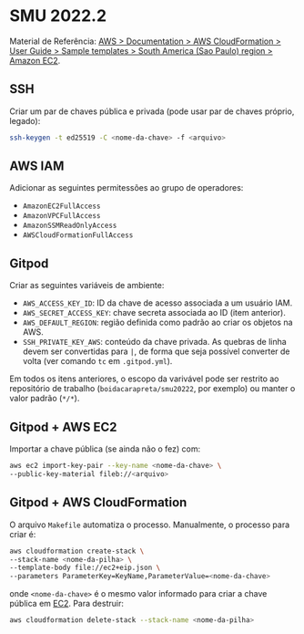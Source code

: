 # SMU 2022.2

Material de Referência: [AWS > Documentation > AWS CloudFormation > User Guide > Sample templates > South America (Sao Paulo) region > Amazon EC2](https://docs.aws.amazon.com/AWSCloudFormation/latest/UserGuide/sample-templates-services-sa-east-1.html#w2ab1c33c50c13c13).

## SSH

Criar um par de chaves pública e privada (pode usar par de chaves próprio, legado):

```sh
ssh-keygen -t ed25519 -C <nome-da-chave> -f <arquivo>
```

## AWS IAM

Adicionar as seguintes permitessões ao grupo de operadores:

- `AmazonEC2FullAccess`
- `AmazonVPCFullAccess`
- `AmazonSSMReadOnlyAccess`
- `AWSCloudFormationFullAccess`

## Gitpod

Criar as seguintes variáveis de ambiente:

- `AWS_ACCESS_KEY_ID`: ID da chave de acesso associada a um usuário IAM.
- `AWS_SECRET_ACCESS_KEY`: chave secreta associada ao ID (item anterior).
- `AWS_DEFAULT_REGION`: região definida como padrão ao criar os objetos na AWS.
- `SSH_PRIVATE_KEY_AWS`: conteúdo da chave privada. As quebras de linha devem ser convertidas para `|`, de forma que seja possível converter de volta (ver comando `tc` em `.gitpod.yml`).

Em todos os itens anteriores, o escopo da varivável pode ser restrito ao repositório de trabalho (`boidacarapreta/smu20222`, por exemplo) ou manter o valor padrão (`*/*`).

## Gitpod + AWS EC2

Importar a chave pública (se ainda não o fez) com:

```sh
aws ec2 import-key-pair --key-name <nome-da-chave> \ 
--public-key-material fileb://<arquivo>
```

## Gitpod + AWS CloudFormation

O arquivo `Makefile` automatiza o processo. Manualmente, o processo para criar é:

```sh
aws cloudformation create-stack \
--stack-name <nome-da-pilha> \
--template-body file://ec2+eip.json \
--parameters ParameterKey=KeyName,ParameterValue=<nome-da-chave>
````

onde `<nome-da-chave>` é o mesmo valor informado para criar a chave pública em [EC2](#ec2). Para destruir:

```sh
aws cloudformation delete-stack --stack-name <nome-da-pilha>
```
